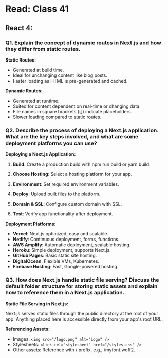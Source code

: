 # Read: Class 41

## React 4:

### Q1. Explain the concept of dynamic routes in Next.js and how they differ from static routes.

**Static Routes:**

- Generated at build time.
- Ideal for unchanging content like blog posts.
- Faster loading as HTML is pre-generated and cached.

**Dynamic Routes:**

- Generated at runtime.
- Suited for content dependent on real-time or changing data.
- File names in square brackets ([]) indicate placeholders.
- Slower loading compared to static routes.


### Q2. Describe the process of deploying a Next.js application. What are the key steps involved, and what are some deployment platforms you can use?

**Deploying a Next.js Application:**

1. **Build**: Create a production build with npm run build or yarn build.

2. **Choose Hosting**: Select a hosting platform for your app.

3. **Environment**: Set required environment variables.

4. **Deploy**: Upload built files to the platform.

5. **Domain & SSL**: Configure custom domain with SSL.

6. **Test**: Verify app functionality after deployment.

**Deployment Platforms:**

- **Vercel**: Next.js optimized, easy and scalable.
- **Netlify**: Continuous deployment, forms, functions.
- **AWS Amplify**: Automatic deployment, scalable hosting.
- **Heroku**: Simple deployment, supports Next.js.
- **GitHub Pages**: Basic static site hosting.
- **DigitalOcean**: Flexible VMs, Kubernetes.
- **Firebase Hosting**: Fast, Google-powered hosting.

### Q3. How does Next.js handle static file serving? Discuss the default folder structure for storing static assets and explain how to reference them in a Next.js application.

**Static File Serving in Next.js:**

Next.js serves static files through the public directory at the root of your app. Anything placed here is accessible directly from your app's root URL.

**Referencing Assets:**

- Images: ```<img src="/logo.png" alt="Logo" />```
- Stylesheets: ```<link rel="stylesheet" href="/styles.css" />```
- Other assets: Reference with / prefix, e.g., /myfont.woff2.



